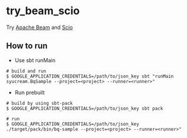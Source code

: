 # try_beam_scio

Try [Apache Beam](https://beam.apache.org/) and [Scio](https://github.com/spotify/scio)

## How to run

* Use sbt runMain

```
# build and run
$ GOOGLE_APPLICATION_CREDENTIALS=/path/to/json_key sbt "runMain syucream.BqSample --project=<project> --runner=<runner>"
```

* Run prebuilt

```
# build by using sbt-pack
$ GOOGLE_APPLICATION_CREDENTIALS=/path/to/json_key sbt pack

# run
$ GOOGLE_APPLICATION_CREDENTIALS=/path/to/json_key ./target/pack/bin/bq-sample --project=<project> --runner=<runner>"
```
